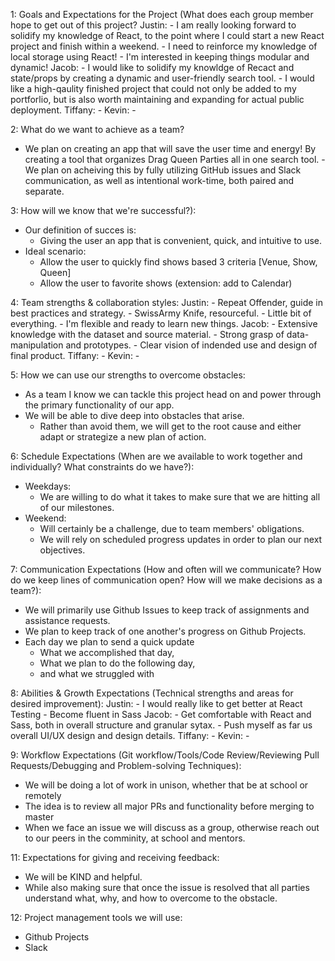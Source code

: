 1: Goals and Expectations for the Project (What does each group member hope to get out of this project?
  Justin: 
    - I am really looking forward to solidify my knowledge of React, to the point where I could start a new React project and finish within a weekend.
    - I need to reinforce my knowledge of local storage using React!
    - I'm interested in keeping things modular and dynamic!
  Jacob: 
    - I would like to solidify my knowldge of Recact and state/props by creating a dynamic and user-friendly search tool.
    - I would like a high-qaulity finished project that could not only be added to my portforlio, but is also worth maintaining and expanding for actual public deployment.
  Tiffany: 
    - 
  Kevin: 
    - 

2: What do we want to achieve as a team? 
  - We plan on creating an app that will save the user time and energy! By creating a tool that organizes Drag Queen Parties all in one search tool.
  -We plan on acheiving this by fully utilizing GitHub issues and Slack communication, as well as intentional work-time, both paired and separate. 

3: How will we know that we're successful?):
  - Our definition of succes is:
    - Giving the user an app that is convenient, quick, and intuitive to use.
  - Ideal scenario:
    - Allow the user to quickly find shows based 3 criteria [Venue, Show, Queen]
    - Allow the user to favorite shows (extension: add to Calendar)

4: Team strengths & collaboration styles:
  Justin:
    - Repeat Offender, guide in best practices and strategy.
    - SwissArmy Knife, resourceful.
      - Little bit of everything.
      - I'm flexible and ready to learn new things.
  Jacob:
    - Extensive knowledge with the dataset and source material.
    - Strong grasp of data-manipulation and prototypes.
    - Clear vision of indended use and design of final product.
  Tiffany:
    - 
  Kevin:
    - 

5: How we can use our strengths to overcome obstacles:
  - As a team I know we can tackle this project head on and power through the primary functionality of our app.
  - We will be able to dive deep into obstacles that arise. 
    - Rather than avoid them, we will get to the root cause and either adapt or strategize a new plan of action.

6: Schedule Expectations (When are we available to work together and individually? What constraints do we have?):
  - Weekdays:
    - We are willing to do what it takes to make sure that we are hitting all of our milestones.
  - Weekend:
    -  Will certainly be a challenge, due to team members' obligations.
      - We will rely on scheduled progress updates in order to plan our next objectives.

7: Communication Expectations (How and often will we communicate? How do we keep lines of communication open? How will we make decisions as a team?):
  - We will primarily use Github Issues to keep track of assignments and assistance requests.
  - We plan to keep track of one another's progress on Github Projects.
  - Each day we plan to send a quick update
    - What we accomplished that day,
    - What we plan to do the following day, 
    - and what we struggled with

8: Abilities & Growth Expectations (Technical strengths and areas for desired improvement):
  Justin:
    - I would really like to get better at React Testing
    - Become fluent in Sass
  Jacob: 
    - Get comfortable with React and Sass, both in overall structure and granular sytax.
    - Push myself as far us overall UI/UX design and design details.
  Tiffany:
    - 
  Kevin:
    - 

9: Workflow Expectations (Git workflow/Tools/Code Review/Reviewing Pull Requests/Debugging and Problem-solving Techniques):
  - We will be doing a lot of work in unison, whether that be at school or remotely
  - The idea is to review all major PRs and functionality before merging to master
  - When we face an issue we will discuss as a group, otherwise reach out to our peers in the comminity, at school and mentors.

11: Expectations for giving and receiving feedback:
  - We will be KIND and helpful.
  - While also making sure that once the issue is resolved that all parties understand what, why, and how to overcome to the obstacle.

12: Project management tools we will use:
  - Github Projects
  - Slack
